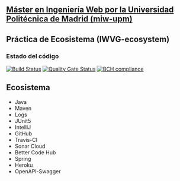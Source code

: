 ## [Máster en Ingeniería Web por la Universidad Politécnica de Madrid (miw-upm)](http://miw.etsisi.upm.es)
## Práctica de Ecosistema (IWVG-ecosystem)
### Estado del código
[![Build Status](https://travis-ci.org/soniabm/iwvg-ecosystem-sonia-bejar.svg?branch=develop)](https://travis-ci.org/soniabm/iwvg-ecosystem-sonia-bejar)
[![Quality Gate Status](https://sonarcloud.io/api/project_badges/measure?project=es.upm.miw%3Aiwvg-ecosystem-sonia-bejar&metric=alert_status)](https://sonarcloud.io/dashboard?id=es.upm.miw%3Aiwvg-ecosystem-sonia-bejar)
[![BCH compliance](https://bettercodehub.com/edge/badge/soniabm/iwvg-ecosystem-sonia-bejar?branch=develop)](https://bettercodehub.com/)

## Ecosistema
* Java
* Maven
* Logs
* JUnit5
* IntelliJ
* GitHub
* Travis-CI
* Sonar Cloud
* Better Code Hub
* Spring
* Heroku
* OpenAPI-Swagger
